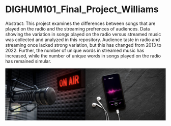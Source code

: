 # DIGHUM101_Final_Project_Williams

Abstract: This project examines the differences between songs that are played on the radio and the streaming prefrences of audiences. Data showing the variation in songs played on the radio versus streamed music was collected and analyzed in this repository. Audience taste in radio and streaming once lacked strong variation, but this has changed from 2013 to 2022. Further, the number of unique words in streamed music has increased, while the number of unique words in songs played on the radio has remained simular. 

![Radio Streaming Percent Match](header.jpg) 
